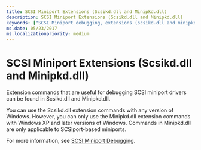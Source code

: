 ```yaml
---
title: SCSI Miniport Extensions (Scsikd.dll and Minipkd.dll)
description: SCSI Miniport Extensions (Scsikd.dll and Minipkd.dll)
keywords: ["SCSI Miniport debugging, extensions (scsikd.dll and minipkd.dll)", "scsikd.dll (scsi miniport extensions)", "minipkd.dll (scsi miniport extensions)", "extensions, SCSI Miniport"]
ms.date: 05/23/2017
ms.localizationpriority: medium
---
```


# SCSI Miniport Extensions (Scsikd.dll and Minipkd.dll)


Extension commands that are useful for debugging SCSI miniport drivers can be found in Scsikd.dll and Minipkd.dll.

You can use the Scsikd.dll extension commands with any version of Windows. However, you can only use the Minipkd.dll extension commands with Windows XP and later versions of Windows. Commands in Minipkd.dll are only applicable to SCSIport-based miniports.

For more information, see [SCSI Miniport Debugging](scsi-miniport-debugging.md).

 

 





